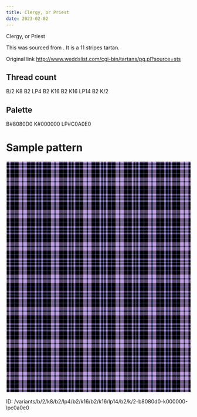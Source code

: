 ```yaml
---
title: Clergy, or Priest
date: 2023-02-02
---
```

Clergy, or Priest

This was sourced from <no value>.  It is a 11 stripes tartan.

Original link http://www.weddslist.com/cgi-bin/tartans/pg.pl?source=sts

## Thread count
B/2 K8 B2 LP4 B2 K16 B2 K16 LP14 B2 K/2

## Palette
B#8080D0 K#000000 LP#C0A0E0

# Sample pattern

![Tartan detail](tartan.png "B/2 K8 B2 LP4 B2 K16 B2 K16 LP14 B2 K/2 tartan")

ID: /variants/b/2/k8/b2/lp4/b2/k16/b2/k16/lp14/b2/k/2-b8080d0-k000000-lpc0a0e0